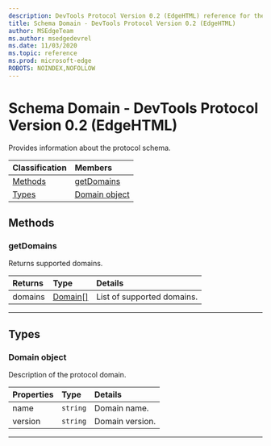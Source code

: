 ```yaml
---
description: DevTools Protocol Version 0.2 (EdgeHTML) reference for the Schema Domain. Provides information about the protocol schema.
title: Schema Domain - DevTools Protocol Version 0.2 (EdgeHTML)
author: MSEdgeTeam
ms.author: msedgedevrel
ms.date: 11/03/2020
ms.topic: reference
ms.prod: microsoft-edge
ROBOTS: NOINDEX,NOFOLLOW
---
```

# Schema Domain - DevTools Protocol Version 0.2 (EdgeHTML)  

Provides information about the protocol schema.  

| Classification | Members |  
|:--- |:--- |  
| [Methods](#methods) | [getDomains](#getdomains) |  
| [Types](#types) | [Domain object](#domain) |  

## Methods  

### getDomains  

Returns supported domains.  

| Returns | Type | Details |  
|:--- |:--- |:--- |  
| domains | [Domain[]](#domain) | List of supported domains. |  

---  

## Types  

### Domain object  

<a name="domain"></a>  

Description of the protocol domain.  

| Properties | Type | Details |  
|:--- |:--- |:--- |  
| name | `string` | Domain name. |  
| version | `string` | Domain version. |  

---  
